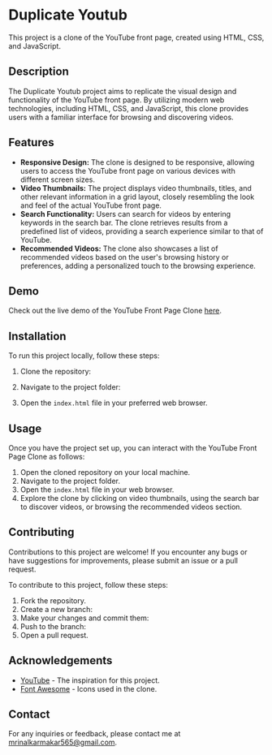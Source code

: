 # Duplicate Youtub

This project is a clone of the YouTube front page, created using HTML, CSS, and JavaScript.

## Description

The Duplicate Youtub project aims to replicate the visual design and functionality of the YouTube front page. By utilizing modern web technologies, including HTML, CSS, and JavaScript, this clone provides users with a familiar interface for browsing and discovering videos.

## Features

- **Responsive Design:** The clone is designed to be responsive, allowing users to access the YouTube front page on various devices with different screen sizes.
- **Video Thumbnails:** The project displays video thumbnails, titles, and other relevant information in a grid layout, closely resembling the look and feel of the actual YouTube front page.
- **Search Functionality:** Users can search for videos by entering keywords in the search bar. The clone retrieves results from a predefined list of videos, providing a search experience similar to that of YouTube.
- **Recommended Videos:** The clone also showcases a list of recommended videos based on the user's browsing history or preferences, adding a personalized touch to the browsing experience.

## Demo

Check out the live demo of the YouTube Front Page Clone [here](https://duplicate-youtub.netlify.app/).

## Installation

To run this project locally, follow these steps:

1. Clone the repository:

2. Navigate to the project folder:

3. Open the `index.html` file in your preferred web browser.

## Usage

Once you have the project set up, you can interact with the YouTube Front Page Clone as follows:

1. Open the cloned repository on your local machine.
2. Navigate to the project folder.
3. Open the `index.html` file in your web browser.
4. Explore the clone by clicking on video thumbnails, using the search bar to discover videos, or browsing the recommended videos section.

## Contributing

Contributions to this project are welcome! If you encounter any bugs or have suggestions for improvements, please submit an issue or a pull request.

To contribute to this project, follow these steps:

1. Fork the repository.
2. Create a new branch:
3. Make your changes and commit them:
4. Push to the branch:
5. Open a pull request.

## Acknowledgements

- [YouTube](https://www.youtube.com) - The inspiration for this project.
- [Font Awesome](https://fontawesome.com) - Icons used in the clone.

## Contact

For any inquiries or feedback, please contact me at mrinalkarmakar565@gmail.com.
